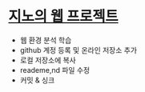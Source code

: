 # [지노의 웹 프로젝트](http://baezino.github.io)

- 웹 환경 분석 학습
- github 계정 등록 및 온라인 저장소 추가
- 로컬 저장소에 복사
- reademe,nd 파일 수정
- 커밋 & 싱크